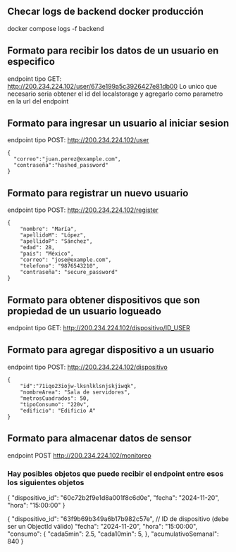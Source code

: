 
## Checar logs de backend docker producción
docker compose logs -f backend

<!--                             Endpoints de usuarios                                         -->

## Formato para recibir los datos de un usuario en especifico
endpoint tipo GET: http://200.234.224.102/user/673e199a5c3926427e81db00
Lo unico que necesario seria obtener el id del localstorage y agregarlo como parametro en la url del endpoint

## Formato para ingresar un usuario al iniciar sesion
endpoint tipo POST: http://200.234.224.102/user
````
{
  "correo":"juan.perez@example.com",
  "contraseña":"hashed_password"
}
````

## Formato para registrar un nuevo usuario
endpoint tipo POST: http://200.234.224.102/register
````
{
    "nombre": "María",
    "apellidoM": "López",
    "apellidoP": "Sánchez",
    "edad": 28,
    "pais": "México",
    "correo": "jose@example.com",
    "telefono": "9876543210",
    "contraseña": "secure_password"
}
````
<!--                                    Endpoints de dispositivos                                 -->
## Formato para obtener dispositivos que son propiedad de un usuario logueado
endpoint tipo GET: http://200.234.224.102/dispositivo/ID_USER

## Formato para agregar dispositivo a un usuario
endpoint tipo POST: http://200.234.224.102/dispositivo
````
{
    "id":"71iqo23iojw-lksnlklsnjskjiwqk",
    "nombreArea": "Sala de servidores",
    "metrosCuadrados": 50,
    "tipoConsumo": "220v",
    "edificio": "Edificio A"
}
````

<!--                                       Endpoints para el monitoreo del sensor                    -->
## Formato para almacenar datos de sensor
endpoint POST http://200.234.224.102/monitoreo
### Hay posibles objetos que puede recibir el endpoint entre esos los siguientes objetos
{
  "dispositivo_id": "60c72b2f9e1d8a001f8c6d0e",
  "fecha": "2024-11-20",
  "hora": "15:00:00"
}

{
  "dispositivo_id": "63f9b69b349a6b17b982c57e", // ID de dispositivo (debe ser un ObjectId válido)
  "fecha": "2024-11-20",
  "hora": "15:00:00",
  "consumo": {
    "cada5min": 2.5,
    "cada10min": 5,
  },
  "acumulativoSemanal": 840
}
